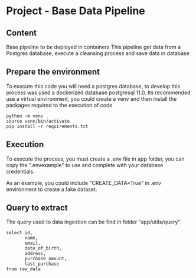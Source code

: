 # Project - Base Data Pipeline
## Content
Base pipeline to be deployed in containers
This pipeline get data from a Postgres database, execute a cleansing process and save data in database

## Prepare the environment
To execute this code you will need a postgres database, to develop this process was used a dockerized
database postgresql 11.0.
Its recommended use a virtual environment, you could create a venv and then install the packages required to
the execution of code
```
python -m venv .
source venv/bin/activate
pip install -r requirements.txt
```
## Execution
To execute the process, you must create a .env file in app folder, you can copy the ".envexample" to use and complete 
with your database credentials.<br>

As an example, you could include "CREATE_DATA=True" in .env environment to create a fake dataset.

## Query to extract
The query used to data ingestion can be find in folder "app/utils/query"

```
select id,
       name,
       email,
       date_of_birth,
       address,
       purchase_amount,
       last_purchase
from raw_data
```
